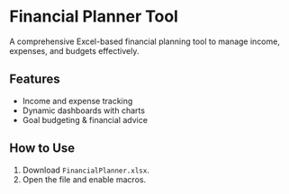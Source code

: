 # Financial Planner Tool

A comprehensive Excel-based financial planning tool to manage income, expenses, and budgets effectively.

## Features
- Income and expense tracking
- Dynamic dashboards with charts
- Goal budgeting & financial advice

## How to Use
1. Download `FinancialPlanner.xlsx`.
2. Open the file and enable macros.
